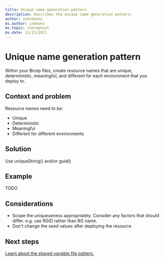 ```yaml
---
title: Unique name generation pattern
description: Describes the unique name generation pattern.
author: johndowns
ms.author: jodowns
ms.topic: conceptual
ms.date: 11/11/2021
---
```

# Unique name generation pattern

Within your Bicep files, create resource names that are unique, deterministic, meaningful, and different for each environment that you deploy to.

## Context and problem

Resource names need to be:

- Unique
- Deterministic
- Meaningful
- Different for different environments

## Solution

Use uniqueString() and/or guid()

## Example

TODO

## Considerations

- Scope the uniqueueness appropriately. Consider any factors that should differ. e.g. use RGID rather than RG name.
- Don't change the seed values after deploying the resource

## Next steps

[Learn about the shared variable file pattern.](patterns-shared-variable-file.md)
